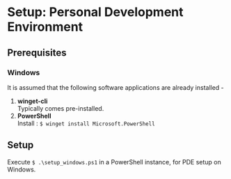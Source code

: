 # Setup: Personal Development Environment

## Prerequisites

### Windows

It is assumed that the following software applications are already installed -
1. **winget-cli**  
   Typically comes pre-installed.
2. **PowerShell**  
   Install : `$ winget install Microsoft.PowerShell`

## Setup

Execute `$ .\setup_windows.ps1` in a PowerShell instance, for PDE setup on Windows.
